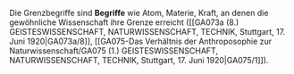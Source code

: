 
Die Grenzbegriffe sind **Begriffe** wie Atom, Materie, Kraft, an denen die gewöhnliche Wissenschaft ihre Grenze erreicht ([[GA073a (8.) GEISTESWISSENSCHAFT, NATURWISSENSCHAFT, TECHNIK, Stuttgart, 17. Juni 1920|GA073a/8]], [[GA075-Das Verhältnis der Anthroposophie zur Naturwissenschaft/GA075 (1.) GEISTESWISSENSCHAFT, NATURWISSENSCHAFT, TECHNIK, Stuttgart, 17. Juni 1920|GA075/1]]).

